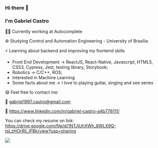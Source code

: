 ### Hi there 👋
### I'm Gabriel Castro

<!--
**gabriel1997castro/gabriel1997castro** is a ✨ _special_ ✨ repository because its `README.md` (this file) appears on your GitHub profile.

Here are some ideas to get you started:

- 🔭 I’m currently working on ...
- 🌱 I’m currently learning ...
- 👯 I’m looking to collaborate on ...
- 🤔 I’m looking for help with ...
- 💬 Ask me about ...
- 📫 How to reach me: ...
- 😄 Pronouns: ...
- ⚡ Fun fact: ...
-->


👨‍💼 Currently working at Autocomplete

:gear: Studying Control and Automation Engineering - University of Brasília

:zap: Learning about backend and improving my frontend skills

* Front End Development &rarr; ReactJS, React-Native, Javascript, HTML5, CSS3, Cypress, Jest, testing library, Storybook;
* Robotics &rarr; C/C++, ROS;
* Interested in Machine Learning
* Some facts about me &rarr; I love to playing guitar, singing and see series


😄 Feel free to contact me:

:email: gabriel1997.castro@gmail.com

:briefcase: https://www.linkedin.com/in/gabriel-castro-a4b776111/

You can check my resume on link: https://drive.google.com/file/d/1NTJjUhXWh_6WLX9Q-tsLzHOrRll_jPBk/view?usp=sharing

![](https://komarev.com/ghpvc/?username=gabriel1997castro&color=blueviolet)
